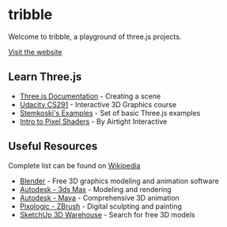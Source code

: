 # tribble

Welcome to tribble, a playground of three.js projects.

[Visit the website](https://codenameyau.github.io/tribble/)

## Learn Three.js
* [Three.js Documentation](http://threejs.org/docs/#Manual/Introduction/Creating_a_scene) - Creating a scene
* [Udacity CS291](https://www.udacity.com/course/cs291) - Interactive 3D Graphics course
* [Stemkoski's Examples](https://stemkoski.github.io/Three.js/) - Set of basic Three.js examples
* [Intro to Pixel Shaders](http://www.airtightinteractive.com/2013/02/intro-to-pixel-shaders-in-three-js/) - By Airtight Interactive

## Useful Resources
Complete list can be found on [Wikipedia](https://en.wikipedia.org/wiki/List_of_3D_computer_graphics_software)

* [Blender](http://www.blender.org/) - Free 3D graphics modeling and animation software
* [Autodesk - 3ds Max](http://www.autodesk.com/products/autodesk-3ds-max/overview) - Modeling and rendering
* [Autodesk - Maya](http://www.autodesk.com/products/autodesk-maya/overview) - Comprehensive 3D animation
* [Pixologic - ZBrush](http://pixologic.com/zbrush/features/overview/) - Digital sculpting and painting
* [SketchUp 3D Warehouse](https://3dwarehouse.sketchup.com/) - Search for free 3D models
